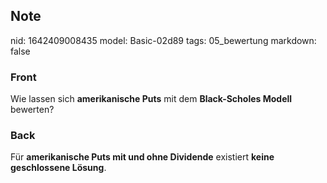 ## Note
nid: 1642409008435
model: Basic-02d89
tags: 05_bewertung
markdown: false

### Front
Wie lassen sich <b>amerikanische Puts</b> mit dem <b>Black-Scholes
Modell</b> bewerten?

### Back
Für <b>amerikanische Puts mit und ohne Dividende</b> existiert
<b>keine geschlossene Lösung</b>.
